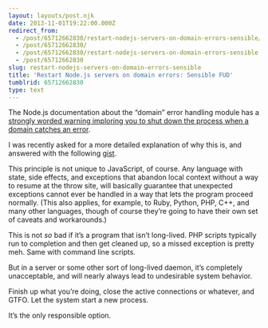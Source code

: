 ```yaml
---
layout: layouts/post.njk
date: 2013-11-01T19:22:00.000Z
redirect_from:
  - /post/65712662830/restart-nodejs-servers-on-domain-errors-sensible/
  - /post/65712662830/
  - /post/65712662830/restart-nodejs-servers-on-domain-errors-sensible
  - /post/65712662830
slug: restart-nodejs-servers-on-domain-errors-sensible
title: 'Restart Node.js servers on domain errors: Sensible FUD'
tumblrid: 65712662830
type: text
---
```

<p>The Node.js documentation about the &ldquo;domain&rdquo; error handling module has a <a href="http://nodejs.org/api/domain.html#domain_warning_don_t_ignore_errors">strongly worded warning imploring you to shut down the process when a domain catches an error</a>.</p>

<p>I was recently asked for a more detailed explanation of why this is, and answered with the following <a href="https://gist.github.com/isaacs/7269994">gist</a>.</p>

<script src="https://gist.github.com/isaacs/7269994.js"></script>

<p>This principle is not unique to JavaScript, of course.  Any language with state, side effects, and exceptions that abandon local context without a way to resume at the throw site, will basically guarantee that unexpected exceptions cannot ever be handled in a way that lets the program proceed normally.  (This also applies, for example, to Ruby, Python, PHP, C++, and many other languages, though of course they&rsquo;re going to have their own set of caveats and workarounds.)</p>

<p>This is not <em>so</em> bad if it&rsquo;s a program that isn&rsquo;t long-lived.  PHP scripts typically run to completion and then get cleaned up, so a missed exception is pretty meh.  Same with command line scripts.</p>

<p>But in a server or some other sort of long-lived daemon, it&rsquo;s completely unacceptable, and will nearly always lead to undesirable system behavior.</p>

<p>Finish up what you&rsquo;re doing, close the active connections or whatever, and GTFO.  Let the system start a new process.</p>

<p>It&rsquo;s the only responsible option.</p>
